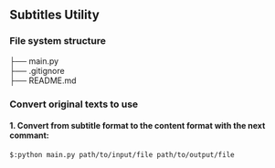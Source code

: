 ﻿## Subtitles Utility

### File system structure      
├── main.py  
├── .gitignore  
├── README.md  

### Convert original texts to use
#### 1. Convert from subtitle format to the content format with the next commant:
```bash
$:python main.py path/to/input/file path/to/output/file
```


